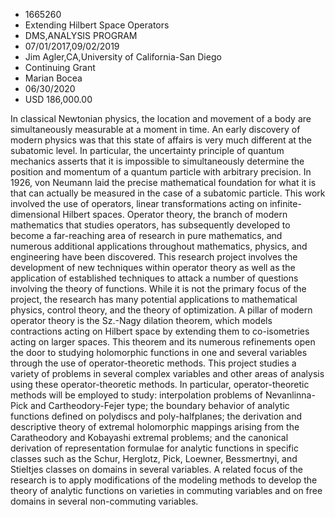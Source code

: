 
* 1665260
* Extending Hilbert Space Operators
* DMS,ANALYSIS PROGRAM
* 07/01/2017,09/02/2019
* Jim Agler,CA,University of California-San Diego
* Continuing Grant
* Marian Bocea
* 06/30/2020
* USD 186,000.00

In classical Newtonian physics, the location and movement of a body are
simultaneously measurable at a moment in time. An early discovery of modern
physics was that this state of affairs is very much different at the subatomic
level. In particular, the uncertainty principle of quantum mechanics asserts
that it is impossible to simultaneously determine the position and momentum of a
quantum particle with arbitrary precision. In 1926, von Neumann laid the precise
mathematical foundation for what it is that can actually be measured in the case
of a subatomic particle. This work involved the use of operators, linear
transformations acting on infinite-dimensional Hilbert spaces. Operator theory,
the branch of modern mathematics that studies operators, has subsequently
developed to become a far-reaching area of research in pure mathematics, and
numerous additional applications throughout mathematics, physics, and
engineering have been discovered. This research project involves the development
of new techniques within operator theory as well as the application of
established techniques to attack a number of questions involving the theory of
functions. While it is not the primary focus of the project, the research has
many potential applications to mathematical physics, control theory, and the
theory of optimization. A pillar of modern operator theory is the Sz.-Nagy
dilation theorem, which models contractions acting on Hilbert space by extending
them to co-isometries acting on larger spaces. This theorem and its numerous
refinements open the door to studying holomorphic functions in one and several
variables through the use of operator-theoretic methods. This project studies a
variety of problems in several complex variables and other areas of analysis
using these operator-theoretic methods. In particular, operator-theoretic
methods will be employed to study: interpolation problems of Nevanlinna-Pick and
Cartheodory-Fejer type; the boundary behavior of analytic functions defined on
polydiscs and poly-halfplanes; the derivation and descriptive theory of extremal
holomorphic mappings arising from the Caratheodory and Kobayashi extremal
problems; and the canonical derivation of representation formulae for analytic
functions in specific classes such as the Schur, Herglotz, Pick, Loewner,
Bessmertnyi, and Stieltjes classes on domains in several variables. A related
focus of the research is to apply modifications of the modeling methods to
develop the theory of analytic functions on varieties in commuting variables and
on free domains in several non-commuting variables.
